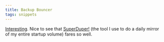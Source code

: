 ```yaml
---
title: Backup Bouncer
tags: snippets
---
```


[Interesting](http://www.n8gray.org/blog/2007/04/27/introducing-backup-bouncer/). Nice to see that [SuperDuper!](http://wincent.com/wiki/SuperDuper!) (the tool I use to do a daily mirror of my entire startup volume) fares so well.
